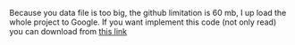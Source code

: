 ﻿Because you data file is too big, the github limitation is 60 mb, I up load the whole project to Google.
If you want implement this code (not only read) you can download from [this link](https://drive.google.com/drive/folders/0B67rIovxVrblZjh1ZE1Da3hMeVU?usp=sharing)